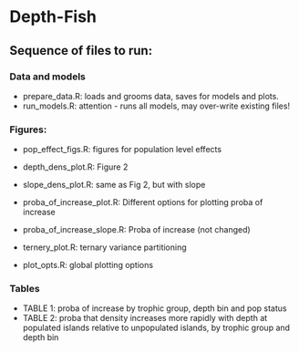# Depth-Fish
## Sequence of files to run:

 ### Data and models 
 - prepare_data.R: loads and grooms data, saves for models and plots.
 - run_models.R: attention - runs all models, may over-write existing files!
 
 ### Figures:
 - pop_effect_figs.R: figures for population level effects
 - depth_dens_plot.R: Figure 2
 - slope_dens_plot.R: same as Fig 2, but with slope
 - proba_of_increase_plot.R: Different options for plotting proba of increase
 - proba_of_increase_slope.R: Proba of increase (not changed)
 - ternery_plot.R: ternary variance partitioning
 
 - plot_opts.R: global plotting options
 
 ### Tables
 
 - TABLE 1: proba of increase by trophic group, depth bin and pop status
 - TABLE 2: proba that density increases more rapidly with depth at populated islands relative to unpopulated islands, by trophic group and depth bin
